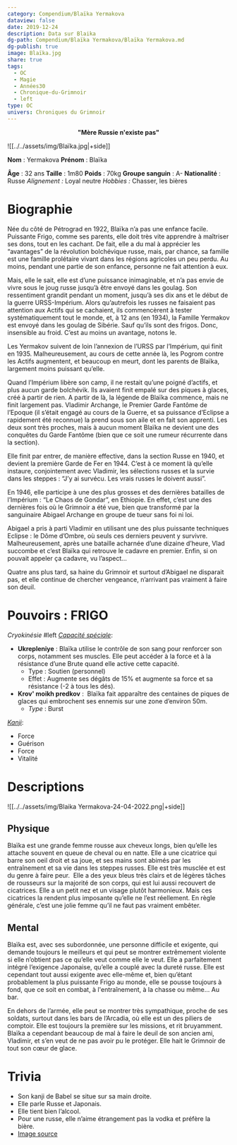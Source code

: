 ```yaml
---
category: Compendium/Blaïka Yermakova
dataview: false
date: 2019-12-24
description: Data sur Blaika
dg-path: Compendium/Blaïka Yermakova/Blaïka Yermakova.md
dg-publish: true
image: Blaïka.jpg
share: true
tags:
  - OC
  - Magie
  - Années30
  - Chronique-du-Grimnoir
  - left
type: OC
univers: Chroniques du Grimnoir
---
```



<b style="text-align:center;display:block;">"Mère Russie n'existe pas"</b>

![[../../assets/img/Blaïka.jpg|+side]]

**Nom** : Yermakova
**Prénom** : Blaïka

**Âge** : 32 ans
**Taille** : 1m80
**Poids** : 70kg
**Groupe sanguin** : A-
**Nationalité** : Russe
*Alignement :* Loyal neutre
*Hobbies :* Chasser, les bières


# Biographie

Née du côté de Pétrograd en 1922, Blaïka n’a pas une enfance facile. Puissante Frigo, comme ses parents, elle doit très vite apprendre à maîtriser ses dons, tout en les cachant. De fait, elle a du mal à apprécier les “avantages” de la révolution bolchévique russe, mais, par chance, sa famille est une famille prolétaire vivant dans les régions agricoles un peu perdu. Au moins, pendant une partie de son enfance, personne ne fait attention à eux.

Mais, elle le sait, elle est d’une puissance inimaginable, et n’a pas envie de vivre sous le joug russe jusqu’à être envoyé dans les goulag.
Son ressentiment grandit pendant un moment, jusqu’à ses dix ans et le début de la guerre URSS-Impérium. Alors qu’autrefois les russes ne faisaient pas attention aux Actifs qui se cachaient, ils commencèrent à tester systématiquement tout le monde, et, à 12 ans (en 1934), la Famille Yermakov est envoyé dans les goulag de Sibérie.
Sauf qu’ils sont des frigos.
Donc, insensible au froid.
C’est au moins un avantage, notons le.

Les Yermakov suivent de loin l’annexion de l’URSS par l’Impérium, qui finit en 1935. Malheureusement, au cours de cette année là, les Pogrom contre les Actifs augmentent, et beaucoup en meurt, dont les parents de Blaïka, largement moins puissant qu’elle.

Quand l’Impérium libère son camp, il ne restait qu’une poigné d’actifs, et plus aucun garde bolchévik. Ils avaient finit empalé sur des piques à glaces, créé à partir de rien.
A partir de là, la légende de Blaïka commence, mais ne finit largement pas.
Vladimir Archange, le Premier Garde Fantôme de l’Epoque (il s’était engagé au cours de la Guerre, et sa puissance d’Eclipse a rapidement été reconnue) la prend sous son aile et en fait son apprenti. Les deux sont très proches, mais à aucun moment Blaïka ne devient une des conquêtes du Garde Fantôme (bien que ce soit une rumeur récurrente dans la section).

Elle finit par entrer, de manière effective, dans la section Russe en 1940, et devient la première Garde de Fer en 1944. C’est à ce moment là qu’elle instaure, conjointement avec Vladimir, les sélections russes et la survie dans les steppes : “J’y ai survécu. Les vrais russes le doivent aussi”.

En 1946, elle participe à une des plus grosses et des dernières batailles de l’Impérium : “Le Chaos de Gondar”, en Ethiopie. En effet, c’est une des dernières fois où le Grimnoir a été vue, bien que transformé par la sanguinaire Abigael Archange en groupe de tueur sans foi ni loi.

Abigael a pris à parti Vladimir en utilisant une des plus puissante techniques Eclipse : le Dôme d’Ombre, où seuls ces derniers peuvent y survivre. Malheureusement, après une bataille acharnée d’une dizaine d’heure, Vlad succombe et c’est Blaïka qui retrouve le cadavre en premier. Enfin, si on pouvait appeler ça cadavre, vu l’aspect…

Quatre ans plus tard, sa haine du Grimnoir et surtout d’Abigael ne disparait pas, et elle continue de chercher vengeance, n’arrivant pas vraiment à faire son deuil.

# Pouvoirs : FRIGO
*Cryokinésie* #left
<u style="font-style:italic;">Capacité spéciale</u>:
- **Ukrepleniye** : Blaïka utilise le contrôle de son sang pour renforcer son corps, notamment ses muscles. Elle peut accéder à la force et à la résistance d’une Brute quand elle active cette capacité. 
	- Type : Soutien (personnel)
	- Effet : Augmente ses dégâts de 15% et augmente sa force et sa résistance (-2 à tous les dés).
- **Krov' moikh predkov** :  Blaïka fait apparaître des centaines de piques de glaces qui embrochent ses ennemis sur une zone d’environ 50m.
	- *Type* : Burst

<u style="font-style:italic;">Kanji</u>: 
- Force
- Guérison
- Force
- Vitalité

# Descriptions
![[../../assets/img/Blaika Yermakova-24-04-2022.png|+side]]
## Physique
Blaïka est une grande femme rousse aux cheveux longs, bien qu’elle les attache souvent en queue de cheval ou en natte. Elle a une cicatrice qui barre son oeil droit et sa joue, et ses mains sont abimés par les entraînement et sa vie dans les steppes russes. Elle est très musclée et est du genre à faire peur.  Elle a des yeux bleus très clairs et de légères tâches de rousseurs sur la majorité de son corps, qui est lui aussi recouvert de cicatrices. Elle a un petit nez et un visage plutôt harmonieux. Mais ces cicatrices la rendent plus imposante qu’elle ne l’est réellement. En règle générale, c’est une jolie femme qu’il ne faut pas vraiment embêter.

## Mental
Blaïka est, avec ses subordonnée, une personne difficile et exigente, qui demande toujours le meilleurs et qui peut se montrer extrêmement violente si elle n’obtient pas ce qu’elle veut comme elle le veut. Elle a parfaitement intégré l’exigence Japonaise, qu’elle a couplé avec la dureté russe. Elle est cependant tout aussi exigente avec elle-même et, bien qu’étant probablement la plus puissante Frigo au monde, elle se pousse toujours à fond, que ce soit en combat, à l'entraînement, à la chasse ou même… Au bar. 

En dehors de l’armée, elle peut se montrer très sympathique, proche de ses soldats, surtout dans les bars de l’Arcadia, où elle est un des piliers de comptoir. Elle est toujours la première sur les missions, et rit bruyamment. Blaïka a cependant beaucoup de mal à faire le deuil de son ancien ami, Vladimir, et s’en veut de ne pas avoir pu le protéger. Elle hait le Grimnoir de tout son cœur de glace.

# Trivia
- Son kanji de Babel se situe sur sa main droite.
- Elle parle Russe et Japonais.
- Elle tient bien l’alcool.
- Pour une russe, elle n’aime étrangement pas la vodka et préfère la bière. 
- [Image source](http://fav.me/da32hn6)